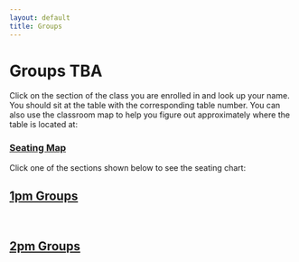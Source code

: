 ```yaml
---
layout: default
title: Groups
---
```


# Groups TBA

Click on the section of the class you are enrolled in and look up your name.
You should sit at the table with the corresponding table number.
You can also use the classroom map to help you figure out approximately where the table is located at:

### [Seating Map](./gittings129bseating.png)

Click one of the sections shown below to see the seating chart:

## [1pm Groups](./benGroups/index.html)

<br/>

## [2pm Groups](./adrianaGroups/index.html)

<br />

